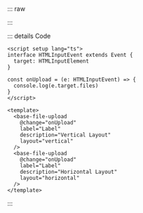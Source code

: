 ::: raw

<ClientOnly>
  <FileUploadLabel />
</ClientOnly>

:::

::: details Code

```vue
<script setup lang="ts">
interface HTMLInputEvent extends Event {
  target: HTMLInputElement
}

const onUpload = (e: HTMLInputEvent) => {
  console.log(e.target.files)
}
</script>

<template>
  <base-file-upload
    @change="onUpload"
    label="Label"
    description="Vertical Layout"
    layout="vertical"
  />
  <base-file-upload
    @change="onUpload"
    label="Label"
    description="Horizontal Layout"
    layout="horizontal"
  />
</template>
```

:::
